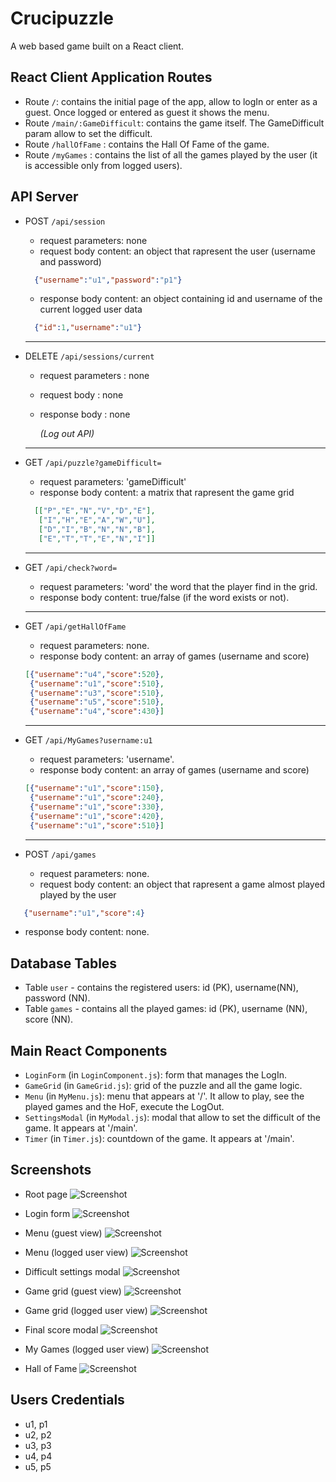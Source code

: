 # Crucipuzzle
 A web based game built on a React client.

## React Client Application Routes

- Route `/`: contains the initial page of the app, allow to logIn or enter as a guest. Once logged or entered as guest it shows the menu.
- Route `/main/:GameDifficult`: contains the game itself. The GameDifficult param allow to set the difficult.
- Route `/hallOfFame` : contains the Hall Of Fame of the game.
- Route `/myGames` : contains the list of all the games played by the user (it is accessible only from logged users).

## API Server

- POST `/api/session`
  - request parameters: none
  - request body content: an object that rapresent the user (username and password)
  ```json
    {"username":"u1","password":"p1"}
  ```
  - response body content: an object containing id and username of the current logged user data
  ```json
    {"id":1,"username":"u1"}
  ```
  ---
    
- DELETE `/api/sessions/current` 
  - request parameters : none
  - request body : none
  - response body : none
  
    *(Log out API)*

  ---

- GET `/api/puzzle?gameDifficult=`
  - request parameters: 'gameDifficult'
  - response body content: a matrix that rapresent the game grid
  ```json
    [["P","E","N","V","D","E"],
     ["I","H","E","A","W","U"],
     ["D","I","B","N","N","B"],
     ["E","T","T","E","N","I"]]
   ```
  ---
     
- GET `/api/check?word=`
  - request parameters: 'word' the word that the player find in the grid.
  - response body content: true/false (if the word exists or not).

  ---
  
- GET `/api/getHallOfFame`
  - request parameters: none.
  - response body content: an array of games (username and score)
  ```json
  [{"username":"u4","score":520},
   {"username":"u1","score":510},
   {"username":"u3","score":510},
   {"username":"u5","score":510},
   {"username":"u4","score":430}]
  ```
  
  ---
  
- GET `/api/MyGames?username:u1`
  - request parameters: 'username'.
  - response body content: an array of games (username and score)
  ```json
  [{"username":"u1","score":150},
   {"username":"u1","score":240},
   {"username":"u1","score":330},
   {"username":"u1","score":420},
   {"username":"u1","score":510}]
  ```
  
  ---
   
- POST `/api/games`
  - request parameters: none.
  - request body content: an object that rapresent a game almost played played by the user
 ```json
    {"username":"u1","score":4}
 ```
  - response body content: none.

## Database Tables

- Table `user` - contains the registered users: id (PK), username(NN), password (NN).
- Table `games` - contains all the played games: id (PK), username (NN), score (NN).

## Main React Components

- `LoginForm` (in `LoginComponent.js`): form that manages the LogIn.
- `GameGrid` (in `GameGrid.js`): grid of the puzzle and all the game logic.
- `Menu` (in `MyMenu.js`):  menu that appears at '/'. It allow to play, see the played games and the HoF, execute the LogOut.
- `SettingsModal` (in `MyModal.js`): modal that allow to set the difficult of the game. It appears at '/main'.
- `Timer` (in `Timer.js`): countdown of the game. It appears at '/main'.

## Screenshots
- Root page
![Screenshot](./img/root.png)

- Login form
![Screenshot](./img/login.png)

- Menu (guest view)
![Screenshot](./img/guest-menu.png)

- Menu (logged user view)
![Screenshot](./img/user-menu.png)

- Difficult settings modal
![Screenshot](./img/difficult-settings.png)

- Game grid (guest view)
![Screenshot](./img/guest-game-grid.png)

- Game grid (logged user view)
![Screenshot](./img/user-game-grid.png)

- Final score modal
![Screenshot](./img/score.png)

- My Games (logged user view)
![Screenshot](./img/my-games.png)

- Hall of Fame
![Screenshot](./img/hall-of-fame.png)

## Users Credentials

- u1, p1
- u2, p2
- u3, p3
- u4, p4
- u5, p5
